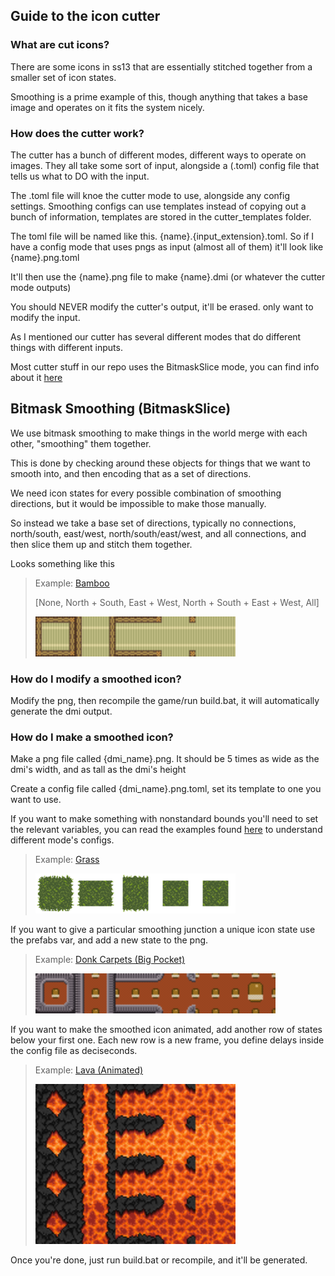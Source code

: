 ## Guide to the icon cutter

### What are cut icons?

There are some icons in ss13 that are essentially stitched together from a smaller set of icon states.

Smoothing is a prime example of this, though anything that takes a base image and operates on it fits the system nicely.

### How does the cutter work?

The cutter has a bunch of different modes, different ways to operate on images. They all take some sort of input, alongside a (.toml) config file that tells us what to DO with the input.

The .toml file will knoe the cutter mode to use, alongside any config settings. Smoothing configs can use templates instead of copying out a bunch of information, templates are stored in the cutter_templates folder.

The toml file will be named like this. {name}.{input_extension}.toml. So if I have a config mode that uses pngs as input (almost all of them) it'll look like {name}.png.toml

It'll then use the {name}.png file to make {name}.dmi (or whatever the cutter mode outputs)

You should NEVER modify the cutter's output, it'll be erased. only want to modify the input. 

As I mentioned our cutter has several different modes that do different things with different inputs.

Most cutter stuff in our repo uses the BitmaskSlice mode, you can find info about it [here](https://github.com/actioninja/hypnagogic/blob/master/examples/bitmask-slice.toml)

## Bitmask Smoothing (BitmaskSlice)

We use bitmask smoothing to make things in the world merge with each other, "smoothing" them together.

This is done by checking around these objects for things that we want to smooth into, and then encoding that as a set of directions.

We need icon states for every possible combination of smoothing directions, but it would be impossible to make those manually.

So instead we take a base set of directions, typically no connections, north/south, east/west, north/south/east/west, and all connections, and then slice them up and stitch them together.

Looks something like this

>Example: [Bamboo](turf/floors/bamboo_mat.png.toml)
>
> [None, North + South, East + West, North + South + East + West, All]
>
>[<img alt="Bamboo Template" src="turf/floors/bamboo_mat.png" width="320px">](turf/floors/bamboo_mat.png)

### How do I modify a smoothed icon?

Modify the png, then recompile the game/run build.bat, it will automatically generate the dmi output.

### How do I make a smoothed icon?

Make a png file called {dmi_name}.png. It should be 5 times as wide as the dmi's width, and as tall as the dmi's height

Create a config file called {dmi_name}.png.toml, set its template to one you want to use.

If you want to make something with nonstandard bounds you'll need to set the relevant variables, you can read the examples found [here](https://github.com/actioninja/hypnagogic/tree/master/examples) to understand different mode's configs.

> Example: [Grass](turf/floors/grass.png.toml)
>
>[<img alt="Grass Template (50x50)" src="turf/floors/grass.png" width="320px"/>](turf/floors/grass.png)

If you want to give a particular smoothing junction a unique icon state use the prefabs var, and add a new state to the png.

> Example: [Donk Carpets (Big Pocket)](turf/floors/carpet_donk.png.toml)
>
>[<img alt="Grass Template (50x50)" src="turf/floors/carpet_donk.png" width="384x"/>](turf/floors/carpet_donk.png)

If you want to make the smoothed icon animated, add another row of states below your first one. Each new row is a new frame, you define delays inside the config file as deciseconds.

> Example: [Lava (Animated)](turf/floors/lava.png.toml)
>
>[<img alt="Grass Template (50x50)" src="turf/floors/lava.png" width="320px"/>](turf/floors/lava.png)

Once you're done, just run build.bat or recompile, and it'll be generated.
